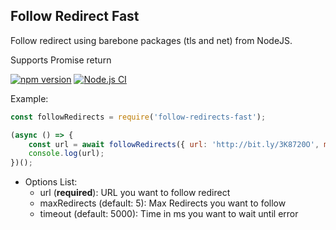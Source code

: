 ## Follow Redirect Fast

Follow redirect using barebone packages (tls and net) from NodeJS.

Supports Promise return

[![npm version](https://img.shields.io/npm/v/follow-redirects-fast.svg)](https://www.npmjs.com/package/follow-redirects-fast)
[![Node.js CI](https://github.com/phamleduy04/follow-redirects-fast/actions/workflows/nodejs.yml/badge.svg)](https://github.com/phamleduy04/follow-redirects-fast/actions/workflows/nodejs.yml)

Example:
```js
const followRedirects = require('follow-redirects-fast');

(async () => {
    const url = await followRedirects({ url: 'http://bit.ly/3K8720O', maxRedirects: 10, timeout: 5000 });
    console.log(url);
})();
```

- Options List:
    - url (**required**): URL you want to follow redirect
    - maxRedirects (default: 5): Max Redirects you want to follow
    - timeout (default: 5000): Time in ms you want to wait until error
